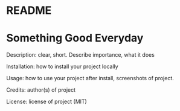 # README


# Something Good Everyday

Description: clear, short. Describe importance, what it does

Installation: how to install your project locally

Usage: how to use your project after install, screenshots of project.

Credits: author(s) of project

License: license of project (MIT)

